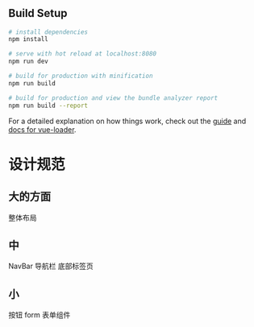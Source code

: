 #

>

## Build Setup

```bash
# install dependencies
npm install

# serve with hot reload at localhost:8080
npm run dev

# build for production with minification
npm run build

# build for production and view the bundle analyzer report
npm run build --report
```

For a detailed explanation on how things work, check out the [guide](http://vuejs-templates.github.io/webpack/) and [docs for vue-loader](http://vuejs.github.io/vue-loader).

# 设计规范

## 大的方面

整体布局

## 中

NavBar 导航栏
底部标签页

## 小

按钮
form 表单组件
